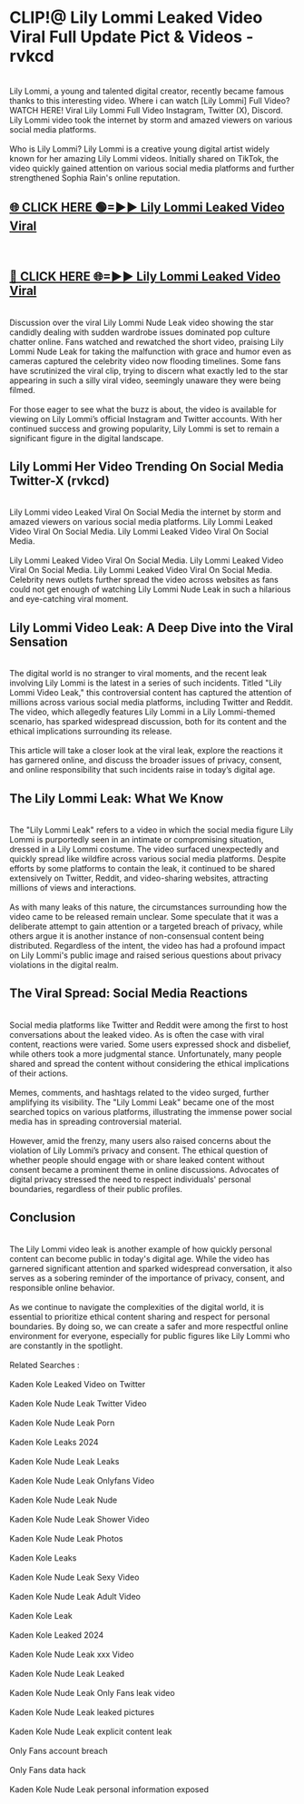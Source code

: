 # CLIP!@ Lily Lommi Leaked Video Viral Full Update Pict & Videos - rvkcd
<br>
Lily Lommi, a young and talented digital creator, recently became famous thanks to this interesting video. Where i can watch [Lily Lommi] Full Video? WATCH HERE! Viral Lily Lommi Full Video Instagram, Twitter (X), Discord. Lily Lommi video took the internet by storm and amazed viewers on various social media platforms.
<br><br>
Who is Lily Lommi? Lily Lommi is a creative young digital artist widely known for her amazing Lily Lommi videos. Initially shared on TikTok, the video quickly gained attention on various social media platforms and further strengthened Sophia Rain's online reputation.
<br>
<h2><a href="https://bestclip.site?title=Lily_Lommi">🌐 CLICK HERE 🟢=►► Lily Lommi Leaked Video Viral</a></h2>
<br>
<h2><a href="https://bestclip.site?title=Lily_Lommi">🔴 CLICK HERE 🌐=►► Lily Lommi Leaked Video Viral</a></h2>
<br>
Discussion over the viral Lily Lommi Nude Leak video showing the star candidly dealing with sudden wardrobe issues dominated pop culture chatter online. Fans watched and rewatched the short video, praising Lily Lommi Nude Leak for taking the malfunction with grace and humor even as cameras captured the celebrity video now flooding timelines. Some fans have scrutinized the viral clip, trying to discern what exactly led to the star appearing in such a silly viral video, seemingly unaware they were being filmed.
<br><br>
For those eager to see what the buzz is about, the video is available for viewing on Lily Lommi’s official Instagram and Twitter accounts. With her continued success and growing popularity, Lily Lommi is set to remain a significant figure in the digital landscape.
<br>
<h2>Lily Lommi Her Video Trending On Social Media Twitter-X (rvkcd)</h2>
<br>
Lily Lommi video Leaked Viral On Social Media the internet by storm and amazed viewers on various social media platforms. Lily Lommi Leaked Video Viral On Social Media. Lily Lommi Leaked Video Viral On Social Media.
<br><br>
Lily Lommi Leaked Video Viral On Social Media. Lily Lommi Leaked Video Viral On Social Media. Lily Lommi Leaked Video Viral On Social Media. Celebrity news outlets further spread the video across websites as fans could not get enough of watching Lily Lommi Nude Leak in such a hilarious and eye-catching viral moment.
<br>
<h2>Lily Lommi Video Leak: A Deep Dive into the Viral Sensation</h2>
<br>
The digital world is no stranger to viral moments, and the recent leak involving Lily Lommi is the latest in a series of such incidents. Titled "Lily Lommi Video Leak," this controversial content has captured the attention of millions across various social media platforms, including Twitter and Reddit. The video, which allegedly features Lily Lommi in a Lily Lommi-themed scenario, has sparked widespread discussion, both for its content and the ethical implications surrounding its release.
<br><br>
This article will take a closer look at the viral leak, explore the reactions it has garnered online, and discuss the broader issues of privacy, consent, and online responsibility that such incidents raise in today’s digital age.
<br>
<h2>The Lily Lommi Leak: What We Know</h2>
<br>
The "Lily Lommi Leak" refers to a video in which the social media figure Lily Lommi is purportedly seen in an intimate or compromising situation, dressed in a Lily Lommi costume. The video surfaced unexpectedly and quickly spread like wildfire across various social media platforms. Despite efforts by some platforms to contain the leak, it continued to be shared extensively on Twitter, Reddit, and video-sharing websites, attracting millions of views and interactions.
<br><br>
As with many leaks of this nature, the circumstances surrounding how the video came to be released remain unclear. Some speculate that it was a deliberate attempt to gain attention or a targeted breach of privacy, while others argue it is another instance of non-consensual content being distributed. Regardless of the intent, the video has had a profound impact on Lily Lommi's public image and raised serious questions about privacy violations in the digital realm.
<br>
<h2>The Viral Spread: Social Media Reactions</h2>
<br>
Social media platforms like Twitter and Reddit were among the first to host conversations about the leaked video. As is often the case with viral content, reactions were varied. Some users expressed shock and disbelief, while others took a more judgmental stance. Unfortunately, many people shared and spread the content without considering the ethical implications of their actions.
<br><br>
Memes, comments, and hashtags related to the video surged, further amplifying its visibility. The "Lily Lommi Leak" became one of the most searched topics on various platforms, illustrating the immense power social media has in spreading controversial material.
<br><br>
However, amid the frenzy, many users also raised concerns about the violation of Lily Lommi’s privacy and consent. The ethical question of whether people should engage with or share leaked content without consent became a prominent theme in online discussions. Advocates of digital privacy stressed the need to respect individuals' personal boundaries, regardless of their public profiles.
<br>
<h2>Conclusion</h2>
<br>
The Lily Lommi video leak is another example of how quickly personal content can become public in today's digital age. While the video has garnered significant attention and sparked widespread conversation, it also serves as a sobering reminder of the importance of privacy, consent, and responsible online behavior.
<br><br>
As we continue to navigate the complexities of the digital world, it is essential to prioritize ethical content sharing and respect for personal boundaries. By doing so, we can create a safer and more respectful online environment for everyone, especially for public figures like Lily Lommi who are constantly in the spotlight.
<br><br>
Related Searches :
<br><br>
Kaden Kole Leaked Video on Twitter
<br><br>
Kaden Kole Nude Leak Twitter Video
<br><br>
Kaden Kole Nude Leak Porn
<br><br>
Kaden Kole Leaks 2024
<br><br>
Kaden Kole Nude Leak Leaks
<br><br>
Kaden Kole Nude Leak Onlyfans Video
<br><br>
Kaden Kole Nude Leak Nude
<br><br>
Kaden Kole Nude Leak Shower Video
<br><br>
Kaden Kole Nude Leak Photos
<br><br>
Kaden Kole Leaks
<br><br>
Kaden Kole Nude Leak Sexy Video
<br><br>
Kaden Kole Nude Leak Adult Video
<br><br>
Kaden Kole Leak
<br><br>
Kaden Kole Leaked 2024
<br><br>
Kaden Kole Nude Leak xxx Video
<br><br>
Kaden Kole Nude Leak Leaked
<br><br>
Kaden Kole Nude Leak Only Fans leak video
<br><br>
Kaden Kole Nude Leak leaked pictures
<br><br>
Kaden Kole Nude Leak explicit content leak
<br><br>
Only Fans account breach
<br><br>
Only Fans data hack
<br><br>
Kaden Kole Nude Leak personal information exposed